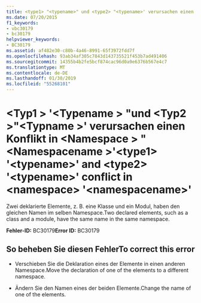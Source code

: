 ```yaml
---
title: <type1> "<typename>" und <type2> "<typename>' verursachen einen Konflikt in <namespace> "<namespacename>"
ms.date: 07/20/2015
f1_keywords:
- vbc30179
- bc30179
helpviewer_keywords:
- BC30179
ms.assetid: af482e30-c80b-4a46-8991-65f3972fdd7f
ms.openlocfilehash: 93ab34af305c7843d143735521f453b7ad491406
ms.sourcegitcommit: 14355b4b2fe5bcf874cac96d0a9e6376b567e4c7
ms.translationtype: MT
ms.contentlocale: de-DE
ms.lasthandoff: 01/30/2019
ms.locfileid: "55268101"
---
```

# <a name="type1-typename-and-type2-typename-conflict-in-namespace-namespacename"></a><span data-ttu-id="ed08a-102">\<Typ1 > '\<Typename > "und \<Typ2 >"\<Typname >' verursachen einen Konflikt in \<Namespace > "\<Namespacename >'</span><span class="sxs-lookup"><span data-stu-id="ed08a-102">\<type1> '\<typename>' and \<type2> '\<typename>' conflict in \<namespace> '\<namespacename>'</span></span>
<span data-ttu-id="ed08a-103">Zwei deklarierte Elemente, z. B. eine Klasse und ein Modul, haben den gleichen Namen im selben Namespace.</span><span class="sxs-lookup"><span data-stu-id="ed08a-103">Two declared elements, such as a class and a module, have the same name in the same namespace.</span></span>  
  
 <span data-ttu-id="ed08a-104">**Fehler-ID:** BC30179</span><span class="sxs-lookup"><span data-stu-id="ed08a-104">**Error ID:** BC30179</span></span>  
  
## <a name="to-correct-this-error"></a><span data-ttu-id="ed08a-105">So beheben Sie diesen Fehler</span><span class="sxs-lookup"><span data-stu-id="ed08a-105">To correct this error</span></span>  
  
-   <span data-ttu-id="ed08a-106">Verschieben Sie die Deklaration eines der Elemente in einen anderen Namespace.</span><span class="sxs-lookup"><span data-stu-id="ed08a-106">Move the declaration of one of the elements to a different namespace.</span></span>  
  
-   <span data-ttu-id="ed08a-107">Ändern Sie den Namen eines der beiden Elemente.</span><span class="sxs-lookup"><span data-stu-id="ed08a-107">Change the name of one of the elements.</span></span>